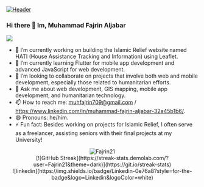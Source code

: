 [![Header](https://www.creative-tim.com/blog/content/images/size/w1140/2021/08/rebranding-post--1-.jpg "Header")](https://www.creative-tim.com/)


### Hi there 👋 Im, Muhammad Fajrin Aljabar

![](https://komarev.com/ghpvc/?username=your-github-Fajrin21)

- 🔭 I’m currently working on building the Islamic Relief website named HATI (House Assistance Tracking and Information) using Leaflet.
- 🌱 I’m currently learning Flutter for mobile app development and advanced JavaScript for web development.
- 👯 I’m looking to collaborate on projects that involve both web and mobile development, especially those related to humanitarian efforts.
- 💬 Ask me about web development, GIS mapping, mobile app development, and humanitarian technology.
- 📫 How to reach me: muhfajrin709@gmail.com / https://www.linkedin.com/in/muhammad-fajrin-aljabar-32a45b1b6/.
- 😄 Pronouns: he/him.
- ⚡ Fun fact: Besides working on projects for Islamic Relief, I often serve as a freelancer, assisting seniors with their final projects at my University!
<p align="center"> <img src="https://github-readme-stats.vercel.app/api?username=Fajrin21&show_icons=true&theme=gotham" alt="Fajrin21" />
</br>
[![GitHub Streak](https://streak-stats.demolab.com/?user=Fajrin21&theme=dark)](https://git.io/streak-stats)
</br>
![linkedin](https://img.shields.io/badge/Linkedin-0e76a8?style=for-the-badge&logo=Linkedin&logoColor=white)
